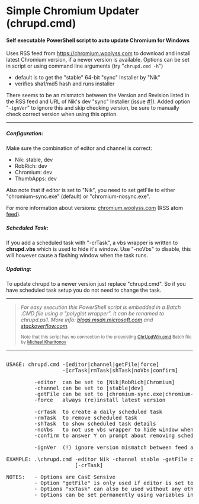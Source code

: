 # Simple Chromium Updater (chrupd.cmd)

#### Self executable PowerShell script to auto update Chromium for Windows

Uses RSS feed from https://chromium.woolyss.com to download and install latest Chromium version, if a newer version is available. Options can be set in script or using command line arguments (try "`chrupd.cmd -h`")

 - default is to get the "stable" 64-bit "sync" Installer by "Nik"
 - verifies sha1/md5 hash and runs installer

There seems to be an mismatch between the Version and Revision listed in the RSS feed and URL of Nik's dev "sync" Installer (issue [#1](https://github.com/mkorthof/chrupd/issues/1)). Added option "`-ignVer`" to ignore this and skip checking version, be sure to manually check correct version when using this option.

---

##### Configuration:

Make sure the combination of editor and channel is correct:

 - Nik: stable, dev
 - RobRich: dev
 - Chromium: dev
 - ThumbApps: dev

Also note that if editor is set to "Nik", you need to set getFile to either "chromium-sync.exe" (default) or "chromium-nosync.exe".

For more information about versions: [chromium.woolyss.com](https://chromium.woolyss.com/?cut=1&ago=1) (RSS atom [feed](https://chromium.woolyss.com/feed/windows-64-bit)).

##### Scheduled Task:

If you add a scheduled task with "-crTask", a vbs wrapper is written to **chrupd.vbs** which is used to hide it's window.
Use "-noVbs" to disable, this will however cause a flashing window when the task runs.

##### Updating:

To update chrupd to a newer version just replace "chrupd.cmd". So if you have scheduled task setup you do not need to change the task.

---

> *For easy execution this PowerShell script is embedded in a Batch .CMD file using a "polyglot wrapper". It can be renamed to chrupd.ps1. More info: [blogs.msdn.microsoft.com](https://blogs.msdn.microsoft.com/jaybaz_ms/2007/04/26/powershell-polyglot) and [stackoverflow.com](https://stackoverflow.com/questions/29645).*
> 
> <small>Note that this script has no connection to the preexisting [ChrUpdWin.cmd](https://gist.github.com/mikhaelkh/12dec36d4a1c4136628b#file-chrupdwin-cmd) Batch file by [Michael Kharitonov](https://github.com/mikhaelkh)</small>
> 
> 
---

<pre>

USAGE: chrupd.cmd -[editor|channel|getFile|force]
                  -[crTask|rmTask|shTask|noVbs|confirm]

         -editor  can be set to [Nik|RobRich|Chromium]
         -channel can be set to [stable|dev]
         -getFile can be set to [chromium-sync.exe|chromium-nosync.exe]
         -force   always (re)install latest version

         -crTask  to create a daily scheduled task
         -rmTask  to remove scheduled task
         -shTask  to show scheduled task details
         -noVbs   to not use vbs wrapper to hide window when creating task
         -confirm to answer Y on prompt about removing scheduled task

         -ignVer  (!) ignore version mismatch between feed and url

EXAMPLE: .\chrupd.cmd -editor Nik -channel stable -getFile chromium-nosync.exe
                      [-crTask]

NOTES:   - Options are CasE Sensive
         - Option "getFile" is only used if editor is set to "Nik"
         - Options "xxTask" can also be used without any other options
         - Options can be set permanently using variables inside script
         
</pre>

